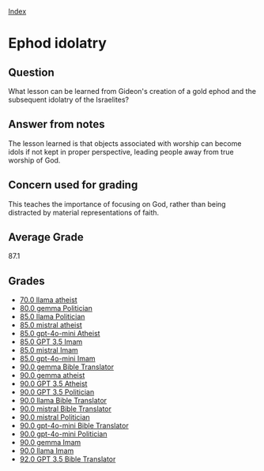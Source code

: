 
[Index](../../index.md)
# Ephod idolatry
## Question
What lesson can be learned from Gideon's creation of a gold ephod and the subsequent idolatry of the Israelites?

## Answer from notes
The lesson learned is that objects associated with worship can become idols if not kept in proper perspective, leading people away from true worship of God.

## Concern used for grading
This teaches the importance of focusing on God, rather than being distracted by material representations of faith.

## Average Grade
87.1

## Grades
 * [70.0 llama atheist](../answers/llama_atheist/Ephod_idolatry.md)
 * [80.0 gemma Politician](../answers/gemma_Politician/Ephod_idolatry.md)
 * [85.0 llama Politician](../answers/llama_Politician/Ephod_idolatry.md)
 * [85.0 mistral atheist](../answers/mistral_atheist/Ephod_idolatry.md)
 * [85.0 gpt-4o-mini Atheist](../answers/gpt-4o-mini_Atheist/Ephod_idolatry.md)
 * [85.0 GPT 3.5 Imam](../answers/GPT_3.5_Imam/Ephod_idolatry.md)
 * [85.0 mistral Imam](../answers/mistral_Imam/Ephod_idolatry.md)
 * [85.0 gpt-4o-mini Imam](../answers/gpt-4o-mini_Imam/Ephod_idolatry.md)
 * [90.0 gemma Bible Translator](../answers/gemma_Bible_Translator/Ephod_idolatry.md)
 * [90.0 gemma atheist](../answers/gemma_atheist/Ephod_idolatry.md)
 * [90.0 GPT 3.5 Atheist](../answers/GPT_3.5_Atheist/Ephod_idolatry.md)
 * [90.0 GPT 3.5 Politician](../answers/GPT_3.5_Politician/Ephod_idolatry.md)
 * [90.0 llama Bible Translator](../answers/llama_Bible_Translator/Ephod_idolatry.md)
 * [90.0 mistral Bible Translator](../answers/mistral_Bible_Translator/Ephod_idolatry.md)
 * [90.0 mistral Politician](../answers/mistral_Politician/Ephod_idolatry.md)
 * [90.0 gpt-4o-mini Bible Translator](../answers/gpt-4o-mini_Bible_Translator/Ephod_idolatry.md)
 * [90.0 gpt-4o-mini Politician](../answers/gpt-4o-mini_Politician/Ephod_idolatry.md)
 * [90.0 gemma Imam](../answers/gemma_Imam/Ephod_idolatry.md)
 * [90.0 llama Imam](../answers/llama_Imam/Ephod_idolatry.md)
 * [92.0 GPT 3.5 Bible Translator](../answers/GPT_3.5_Bible_Translator/Ephod_idolatry.md)
